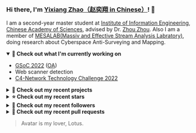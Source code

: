 ### Hi there, I'm [Yixiang Zhao（赵奕翔 in Chinese）](https://seriouszyx.github.io/homepage/)! 👋 

I am a second-year master student at [Institute of Information Engineering](http://www.iie.ac.cn/), [Chinese Academy of Sciences](https://www.cas.cn/), advised by Dr. [Zhou Zhou](http://people.ucas.edu.cn/~zhouzhou). Also I am a member of [MESALAB(Massiv and Effective Stream Analysis Labratory)](http://mesalab.cn/), doing research about Cyberspace Anti-Surveying and Mapping.

<details open>
  <summary><strong>🔭 Check out what I'm currently working on</strong></summary>
  
  - [GSoC 2022](https://summerofcode.withgoogle.com/programs/2022/projects/ev4TPeRU) ([OA](https://gsoc.casbin.org/))
  - Web scanner detection
  - [C4-Network Technology Challenge 2022](http://net.c4best.cn/)
</details>

<details>
  <summary><strong>🌱 Check out my recent projects</strong></summary>
  
  - [seriouszyx/hexo-theme-star](https://github.com/seriouszyx/hexo-theme-star) - A clean and minimalist theme for Hexo
  - [seriouszyx/maven-release-example](https://github.com/seriouszyx/maven-release-example) - 
  - [seriouszyx/UCAS-NLP-Course](https://github.com/seriouszyx/UCAS-NLP-Course) - 
  - [seriouszyx/ScannerRecognition](https://github.com/seriouszyx/ScannerRecognition) - 网络扫描探测工具的分析与识别（Zmap | Angry IP Scanner | Masscan）
  - [seriouszyx/Load-Balance-Papers](https://github.com/seriouszyx/Load-Balance-Papers) - List of awesome papers about load balancing in mobile ad hoc networks
</details>

<details>
  <summary><strong>⭐ Check out my recent stars</strong></summary>

  
  - [tensorchord/envd](https://github.com/tensorchord/envd) - 🏕️ Development environment for machine learning (2 weeks ago)
  - [inetrg/spoki](https://github.com/inetrg/spoki) - Artifacts of the USENIX Security 2022 paper &#34;Spoki: Unveiling a New Wave of Scanners through a Reactive Network Telescope&#34; (1 month ago)
  - [apache/incubator-shenyu](https://github.com/apache/incubator-shenyu) - Apache ShenYu is a Java native API Gateway for service proxy, protocol conversion and API governance. (3 months ago)
  - [apache/inlong](https://github.com/apache/inlong) - Apache InLong - a one-stop integration framework for massive data (3 months ago)
  - [alibaba/ilogtail](https://github.com/alibaba/ilogtail) - The Lightweight Data Collector of SLS in Alibaba Cloud (4 months ago)
</details>

<details>
  <summary><strong>👯 Check out my recent followers</strong></summary>
  
  - [nihadenes](https://github.com/nihadenes)
  - [bi11ygates](https://github.com/bi11ygates)
  - [waltcow](https://github.com/waltcow)
  - [EasonXeu](https://github.com/EasonXeu)
  - [Madhan-Kumar-N](https://github.com/Madhan-Kumar-N)
</details>

<details>
  <summary><strong>🔨 Check out my recent pull requests</strong></summary>
  
  - [feat: add a docs page for Permissions](https://github.com/casdoor/casdoor-website/pull/245) on [casdoor/casdoor-website](https://github.com/casdoor/casdoor-website) (today)
  - [feat: store signin url when getting the signup url](https://github.com/casdoor/casdoor-js-sdk/pull/30) on [casdoor/casdoor-js-sdk](https://github.com/casdoor/casdoor-js-sdk) (4 days ago)
  - [fix: crowdin kept deleting translations](https://github.com/casdoor/casdoor/pull/843) on [casdoor/casdoor](https://github.com/casdoor/casdoor) (1 week ago)
  - [feat: update saml idp docs for keycloak](https://github.com/casdoor/casdoor-website/pull/231) on [casdoor/casdoor-website](https://github.com/casdoor/casdoor-website) (2 weeks ago)
  - [feat: support casdoor as saml idp to connect keycloak](https://github.com/casdoor/casdoor/pull/832) on [casdoor/casdoor](https://github.com/casdoor/casdoor) (2 weeks ago)
</details>

> Avatar is my lover, Lotus.




